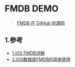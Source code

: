 # FMDB DEMO
> [FMDB 在 GitHub 的源码](https://github.com/ccgus/fmdb)

## 1.参考
* [1.iOS FMDB详解](http://www.imlifengfeng.com/blog/?p=512)
* [2.iOS数据库FMDB的简单使用](https://www.jianshu.com/p/fcf2af053ac2)
